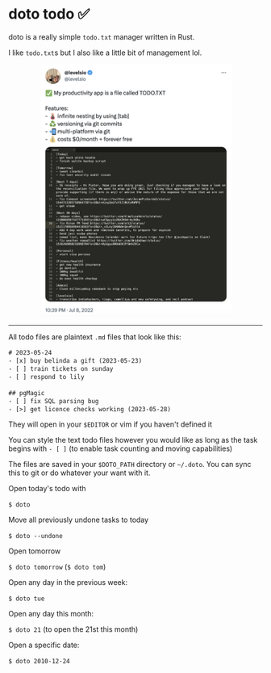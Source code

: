 # doto todo ✅

doto is a really simple `todo.txt` manager written in Rust.

I like `todo.txt`s but I also like a little bit of management lol.

<center>
<a target="_blank" href="https://twitter.com/levelsio/status/1545387078816497672">
<img src="./tweet.png" height="500" />
</a>
</center>

---

All todo files are plaintext `.md` files that look like this:

```
# 2023-05-24
- [x] buy belinda a gift (2023-05-23)
- [ ] train tickets on sunday
- [ ] respond to lily

## pgMagic
- [ ] fix SQL parsing bug
- [>] get licence checks working (2023-05-28)
```

They will open in your `$EDITOR` or vim if you haven't defined it

You can style the text todo files however you would like as long as the task begins with `- [ ]` (to enable task counting and moving capabilities)

The files are saved in your `$DOTO_PATH` directory or `~/.doto`. You can sync this to git or do whatever your want with it.

Open today's todo with

`$ doto`

Move all previously undone tasks to today

`$ doto --undone`

Open tomorrow

`$ doto tomorrow` (`$ doto tom`)

Open any day in the previous week:

`$ doto tue`

Open any day this month:

`$ doto 21` (to open the 21st this month)

Open a specific date:

`$ doto 2010-12-24`
